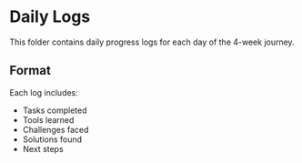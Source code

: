 # Daily Logs

This folder contains daily progress logs for each day of the 4-week journey.

## Format
Each log includes:
- Tasks completed
- Tools learned
- Challenges faced
- Solutions found
- Next steps
